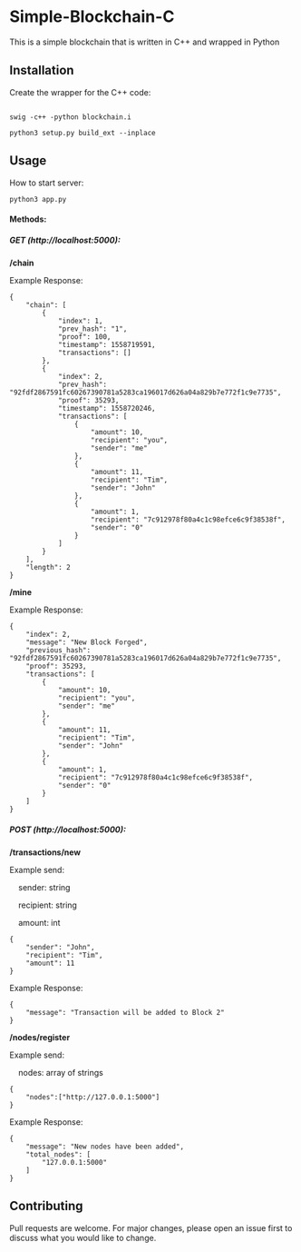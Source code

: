 # Simple-Blockchain-C

This is a simple blockchain that is written in C++ and wrapped in Python

## Installation
Create the wrapper for the C++ code:
```

swig -c++ -python blockchain.i

python3 setup.py build_ext --inplace

```

## Usage
How to start server:
```
python3 app.py
```

#### Methods:
##### GET (http://localhost:5000):
**/chain**

Example Response:
```
{
    "chain": [
        {
            "index": 1,
            "prev_hash": "1",
            "proof": 100,
            "timestamp": 1558719591,
            "transactions": []
        },
        {
            "index": 2,
            "prev_hash": "92fdf2867591fc60267390781a5283ca196017d626a04a829b7e772f1c9e7735",
            "proof": 35293,
            "timestamp": 1558720246,
            "transactions": [
                {
                    "amount": 10,
                    "recipient": "you",
                    "sender": "me"
                },
                {
                    "amount": 11,
                    "recipient": "Tim",
                    "sender": "John"
                },
                {
                    "amount": 1,
                    "recipient": "7c912978f80a4c1c98efce6c9f38538f",
                    "sender": "0"
                }
            ]
        }
    ],
    "length": 2
}
```
**/mine**

Example Response:
```
{
    "index": 2,
    "message": "New Block Forged",
    "previous_hash": "92fdf2867591fc60267390781a5283ca196017d626a04a829b7e772f1c9e7735",
    "proof": 35293,
    "transactions": [
        {
            "amount": 10,
            "recipient": "you",
            "sender": "me"
        },
        {
            "amount": 11,
            "recipient": "Tim",
            "sender": "John"
        },
        {
            "amount": 1,
            "recipient": "7c912978f80a4c1c98efce6c9f38538f",
            "sender": "0"
        }
    ]
}
```
##### POST (http://localhost:5000):
**/transactions/new**

Example send:

&nbsp;&nbsp;&nbsp;&nbsp;sender: string

&nbsp;&nbsp;&nbsp;&nbsp;recipient: string

&nbsp;&nbsp;&nbsp;&nbsp;amount: int

```
{
	"sender": "John",
	"recipient": "Tim",
	"amount": 11
}
```
Example Response:
```
{
    "message": "Transaction will be added to Block 2"
}
```

**/nodes/register**

Example send:

&nbsp;&nbsp;&nbsp;&nbsp;nodes: array of strings

```
{
	"nodes":["http://127.0.0.1:5000"]
}
```
Example Response:
```
{
    "message": "New nodes have been added",
    "total_nodes": [
        "127.0.0.1:5000"
    ]
}
```

## Contributing
Pull requests are welcome. For major changes, please open an issue first to discuss what you would like to change.